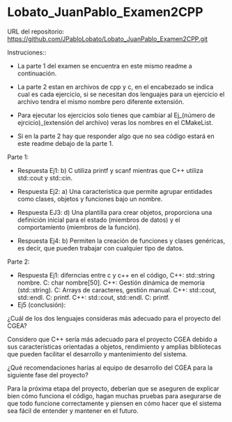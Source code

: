 # Lobato_JuanPablo_Examen2CPP

URL del repositorio: https://github.com/JPabloLobato/Lobato_JuanPablo_Examen2CPP.git

Instruciones::

- La parte 1 del examen se encuentra en este mismo readme a continuación. 

- La parte 2 estan en archivos de cpp y c, en el encabezado se indica cual es cada ejercicio, si se necesitan dos lenguajes para un ejercicio el archivo tendra el mismo nombre pero diferente extensión.

- Para ejecutar los ejercicios solo tienes que cambiar al Ej_(número de ejrcicio)_(extensión del archivo) veras los nombres en el CMakeList.

- Si en la parte 2 hay que responder algo que no sea código estará en este readme debajo de la parte 1.

Parte 1:

- Respuesta Ej1: b) C utiliza printf y scanf mientras que C++ utiliza std::cout y std::cin.

- Respuesta Ej2: a) Una característica que permite agrupar entidades como clases, objetos y funciones bajo un nombre.

- Respuesta EJ3: d) Una plantilla para crear objetos, proporciona una definición inicial para el estado (miembros de datos) y el comportamiento (miembros de la función).

- Respuesta Ej4: b) Permiten la creación de funciones y clases genéricas, es decir, que pueden trabajar con cualquier tipo de datos.

Parte 2:

- Respuesta Ej1: diferncias entre c y c++ en el código, C++: std::string nombre. C: char nombre[50]. C++: Gestión dinámica de memoria (std::string). C: Arrays de caracteres, gestión manual. C++: std::cout, std::endl. C: printf. C++: std::cout, std::endl.
  C: printf.
- Ej5 (conclusión): 

¿Cuál de los dos lenguajes consideras más adecuado para el proyecto del CGEA? 
 
Considero que C++ sería más adecuado para el proyecto CGEA debido a sus características orientadas a objetos, rendimiento y amplias bibliotecas que pueden facilitar el desarrollo y mantenimiento del sistema.

¿Qué recomendaciones harías al equipo de desarrollo del CGEA para la siguiente fase del proyecto?

Para la próxima etapa del proyecto, deberían que se aseguren de explicar bien cómo funciona el código, hagan muchas pruebas para asegurarse de que todo funcione correctamente y piensen en cómo hacer que el sistema sea fácil de entender y mantener en el futuro.